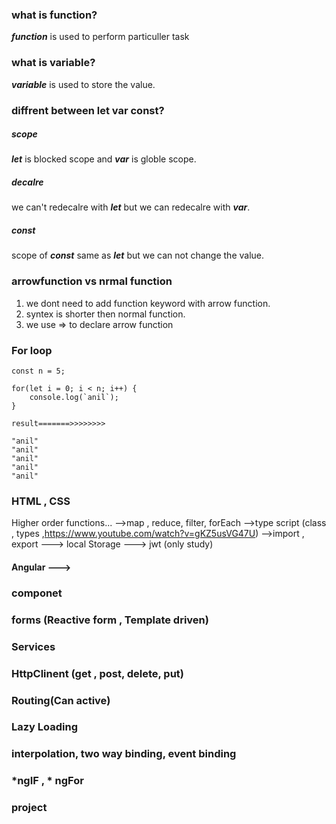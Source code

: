 ### what is function?
***function*** is used to perform particuller task

### what is variable?
***variable*** is used to store the value.


### diffrent between let var const?
##### scope
***let*** is blocked scope and ***var*** is globle scope.

##### decalre
we can't redecalre with ***let*** but we can redecalre with ***var***.

##### const
scope of ***const*** same as ***let*** but we can not change the value.

### arrowfunction vs nrmal function
1. we dont need to add function keyword with arrow function.
2. syntex is shorter then normal function.
3. we use => to declare arrow function 

### For loop

```
const n = 5;

for(let i = 0; i < n; i++) {
    console.log(`anil`);
}

result=======>>>>>>>>

"anil"
"anil"
"anil"
"anil"
"anil"

```


 ### HTML , CSS
Higher order functions...
-->map , reduce, filter, forEach
-->type script (class , types ,https://www.youtube.com/watch?v=gKZ5usVG47U)
-->import , export
---> local Storage
---> jwt (only study)

#### Angular --->
 ### componet
 ### forms (Reactive form , Template driven)
 ### Services  
 ### HttpClinent (get , post, delete, put)
 ### Routing(Can active)
 ### Lazy Loading
 ### interpolation, two way binding, event binding
 ### *ngIF , * ngFor
 ### project 
 
 
